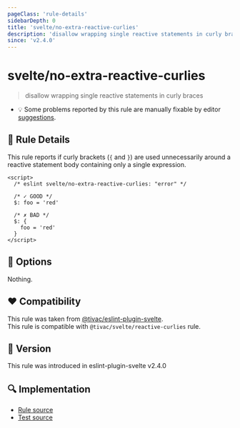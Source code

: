 ```yaml
---
pageClass: 'rule-details'
sidebarDepth: 0
title: 'svelte/no-extra-reactive-curlies'
description: 'disallow wrapping single reactive statements in curly braces'
since: 'v2.4.0'
---
```


# svelte/no-extra-reactive-curlies

> disallow wrapping single reactive statements in curly braces

- :bulb: Some problems reported by this rule are manually fixable by editor [suggestions](https://eslint.org/docs/developer-guide/working-with-rules#providing-suggestions).

## :book: Rule Details

This rule reports if curly brackets (`{` and `}`) are used unnecessarily around a reactive statement body containing only a single expression.

<ESLintCodeBlock>

<!--eslint-skip-->

```svelte
<script>
  /* eslint svelte/no-extra-reactive-curlies: "error" */

  /* ✓ GOOD */
  $: foo = 'red'

  /* ✗ BAD */
  $: {
    foo = 'red'
  }
</script>
```

</ESLintCodeBlock>

## :wrench: Options

Nothing.

## :heart: Compatibility

This rule was taken from [@tivac/eslint-plugin-svelte].  
This rule is compatible with `@tivac/svelte/reactive-curlies` rule.

[@tivac/eslint-plugin-svelte]: https://github.com/tivac/eslint-plugin-svelte/

## :rocket: Version

This rule was introduced in eslint-plugin-svelte v2.4.0

## :mag: Implementation

- [Rule source](https://github.com/sveltejs/eslint-plugin-svelte/blob/main/src/rules/no-extra-reactive-curlies.ts)
- [Test source](https://github.com/sveltejs/eslint-plugin-svelte/blob/main/tests/src/rules/no-extra-reactive-curlies.ts)
